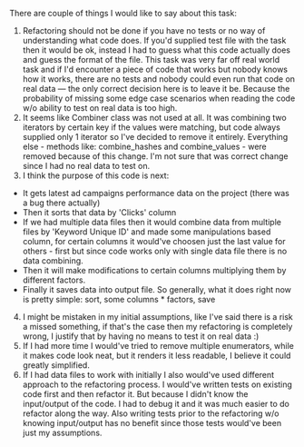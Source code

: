 There are couple of things I would like to say about this task:
1. Refactoring should not be done if you have no tests or no way of understanding what code does. If you'd
supplied test file with the task then it would be ok, instead I had to guess what this code actually does and guess
the format of the file. This task was very far off real world task and if I'd encounter a piece of code that
works but nobody knows how it works, there are no tests and nobody could even run that code on real data —
the only correct decision here is to leave it be. Because the probability of missing some edge case scenarios when
reading the code w/o ability to test on real data is too high.
2. It seems like Combiner class was not used at all. It was combining two iterators by certain key if the values were
matching, but code always supplied only 1 iterator so I've decided to remove it entirely. Everything else - methods like:
combine_hashes and combine_values - were removed because of this change. I'm not sure that was correct change since
I had no real data to test on.
3. I think the purpose of this code is next:
* It gets latest ad campaigns performance data on the project (there was a bug there actually)
* Then it sorts that data by 'Clicks' column
* If we had multiple data files then it would combine data from multiple files by 'Keyword Unique ID' and made some
 manipulations based column, for certain columns it would've choosen just the last value for others - first
 but since code works only with single data file there is no data combining.
* Then it will make modifications to certain columns multiplying them by different factors.
* Finally it saves data into output file.
So generally, what it does right now is pretty simple: sort, some columns * factors, save
4. I might be mistaken in my initial assumptions, like I've said there is a risk a missed something, if that's the case
then my refactoring is completely wrong, I justify that by having no means to test it on real data :)
5. If I had more time I would've tried to remove multiple enumerators, while it makes code look neat, but it renders
it less readable, I believe it could greatly simplified.
6. If I had data files to work with initially I also would've used different approach to the refactoring process.
I would've written tests on existing code first and then refactor it. But because I didn't know the input/output of the code.
I had to debug it and it was much easier to do refactor along the way. Also writing tests prior to the refactoring w/o
knowing input/output has no benefit since those tests would've been just my assumptions.

